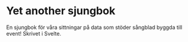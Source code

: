# Yet another sjungbok

En sjungbok för våra sittningar på data som stöder sångblad byggda till event! Skrivet i Svelte.
